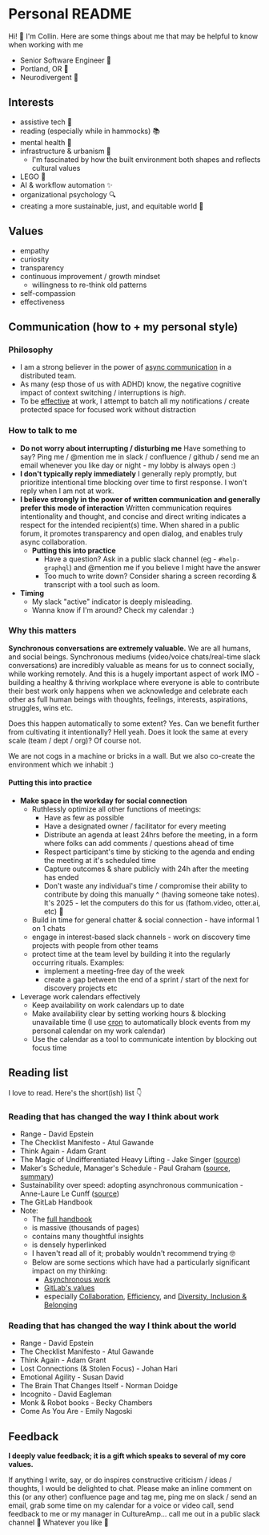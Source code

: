 # Personal README

Hi! 👋 I'm Collin. Here are some things about me that may be helpful to know when working with me

- Senior Software Engineer 🧢
- Portland, OR 📍
- Neurodivergent 🧠

## Interests

- assistive tech 🦿
- reading (especially while in hammocks) 📚
- mental health 🧠
- infrastructure & urbanism 🚉
  - I'm fascinated by how the built environment both shapes and reflects cultural values
- LEGO 🧱
- AI & workflow automation ✨
- organizational psychology 🔍
- creating a more sustainable, just, and equitable world 💚

## Values

- empathy
- curiosity
- transparency
- continuous improvement / growth mindset
  - willingness to re-think old patterns
- self-compassion
- effectiveness

## Communication (how to + my personal style)

### Philosophy

- I am a strong believer in the power of [async communication](https://about.gitlab.com/company/culture/all-remote/asynchronous/) in a distributed team.
- As many (esp those of us with ADHD) know, the negative cognitive impact of context switching / interruptions is _high_.
- To be [effective](https://nesslabs.com/efficacy-effectiveness-efficiency) at work, I attempt to batch all my notifications / create protected space for focused work without distraction

### How to talk to me

- **Do not worry about interrupting / disturbing me** Have something to say? Ping me / @mention me in slack / confluence / github / send me an email whenever you like day or night - my lobby is always open :)
- **I don't typically reply immediately** I generally reply promptly, but prioritize intentional time blocking over time to first response. I won't reply when I am not at work.
- **I believe strongly in the power of written communication and generally prefer this mode of interaction** Written communication requires intentionality and thought, and concise and direct writing indicates a respect for the intended recipient(s) time. When shared in a public forum, it promotes transparency and open dialog, and enables truly async collaboration.
  - **Putting this into practice**
    - Have a question? Ask in a public slack channel (eg - `#help-graphql`) and @mention me if you believe I might have the answer
    - Too much to write down? Consider sharing a screen recording & transcript with a tool such as loom.
- **Timing**
  - My slack "active" indicator is deeply misleading.
  - Wanna know if I'm around? Check my calendar :)

### Why this matters

**Synchronous conversations are extremely valuable.** We are all humans, and social beings. Synchronous mediums (video/voice chats/real-time slack conversations) are incredibly valuable as means for us to connect socially, while working remotely. And this is a hugely important aspect of work IMO - building a healthy & thriving workplace where everyone is able to contribute their best work only happens when we acknowledge and celebrate each other as full human beings with thoughts, feelings, interests, aspirations, struggles, wins etc.

Does this happen automatically to some extent? Yes. Can we benefit further from cultivating it intentionally? Hell yeah. Does it look the same at every scale (team / dept / org)? Of course not.

We are not cogs in a machine or bricks in a wall. But we also co-create the environment which we inhabit :)

#### Putting this into practice

- **Make space in the workday for social connection**
  - Ruthlessly optimize all other functions of meetings:
    - Have as few as possible
    - Have a designated owner / facilitator for every meeting
    - Distribute an agenda at least 24hrs before the meeting, in a form where folks can add comments / questions ahead of time
    - Respect participant's time by sticking to the agenda and ending the meeting at it's scheduled time
    - Capture outcomes & share publicly with 24h after the meeting has ended
    - Don't waste any individual's time / compromise their ability to contribute by doing this manually ^ (having someone take notes). It's 2025 - let the computers do this for us (fathom.video, otter.ai, etc) 🤖
  - Build in time for general chatter & social connection - have informal 1 on 1 chats
  - engage in interest-based slack channels - work on discovery time projects with people from other teams
  - protect time at the team level by building it into the regularly occurring rituals. Examples:
    - implement a meeting-free day of the week
    - create a gap between the end of a sprint / start of the next for discovery projects etc
- Leverage work calendars effectively
  - Keep availability on work calendars up to date
  - Make availability clear by setting working hours & blocking unavailable time (I use [cron](https://cron.com/) to automatically block events from my personal calendar on my work calendar)
  - Use the calendar as a tool to communicate intention by blocking out focus time

## Reading list

I love to read. Here's the short(ish) list 👇

### Reading that has changed the way I think about work

- Range - David Epstein
- The Checklist Manifesto - Atul Gawande
- Think Again - Adam Grant
- The Magic of Undifferentiated Heavy Lifting - Jake Singer ([source](https://theflywheel.substack.com/p/twilio))
- Maker's Schedule, Manager's Schedule - Paul Graham ([source](http://www.paulgraham.com/makersschedule.html), [summary](https://friday.app/p/maker-schedule-manager-schedule))
- Sustainability over speed: adopting asynchronous communication - Anne-Laure Le Cunff ([source](https://nesslabs.com/asynchronous-communication))
- The GitLab Handbook
- Note:
  - The [full handbook](https://about.gitlab.com/handbook/)
  - is massive (thousands of pages)
  - contains many thoughtful insights
  - is densely hyperlinked
  - I haven't read all of it; probably wouldn't recommend trying 🤓
  - Below are some sections which have had a particularly significant impact on my thinking:
    - [Asynchronous work](https://about.gitlab.com/company/culture/all-remote/asynchronous/)
    - [GitLab's values](https://handbook.gitlab.com/handbook/values/)
    - especially [Collaboration](https://handbook.gitlab.com/handbook/values/#collaboration), [Efficiency](https://handbook.gitlab.com/handbook/values/#efficiency), and [Diversity, Inclusion & Belonging](https://handbook.gitlab.com/handbook/values/#diversity-inclusion)

### Reading that has changed the way I think about the world

- Range - David Epstein
- The Checklist Manifesto - Atul Gawande
- Think Again - Adam Grant
- Lost Connections (& Stolen Focus) - Johan Hari
- Emotional Agility - Susan David
- The Brain That Changes Itself - Norman Doidge
- Incognito - David Eagleman
- Monk & Robot books - Becky Chambers
- Come As You Are - Emily Nagoski

## Feedback

**I deeply value feedback; it is a gift which speaks to several of my core values.**

If anything I write, say, or do inspires constructive criticism / ideas / thoughts, I would be delighted to chat. Please make an inline comment on this (or any other) confluence page and tag me, ping me on slack / send an email, grab some time on my calendar for a voice or video call, send feedback to me or my manager in CultureAmp... call me out in a public slack channel 💁 Whatever you like 🙏
